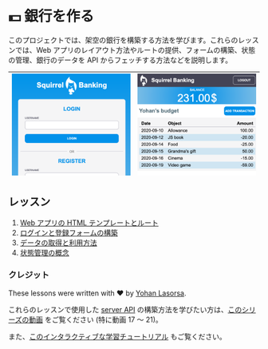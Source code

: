 # :dollar: 銀行を作る

このプロジェクトでは、架空の銀行を構築する方法を学びます。これらのレッスンでは、Web アプリのレイアウト方法やルートの提供、フォームの構築、状態の管理、銀行のデータを API からフェッチする方法などを説明します。

| ![Screen1](../images/screen1.png) | ![Screen2](../images/screen2.png) |
| --------------------------------- | --------------------------------- |

## レッスン

1. [Web アプリの HTML テンプレートとルート](../1-template-route/translations/README.ja.md)
2. [ログインと登録フォームの構築](../2-forms/translations/README.ja.md)
3. [データの取得と利用方法](../3-data/translations/README.ja.md)
4. [状態管理の概念](../4-state-management/translations/README.ja.md)

### クレジット

These lessons were written with :hearts: by [Yohan Lasorsa](https://twitter.com/sinedied).

これらのレッスンで使用した [server API](../api/translations/README.ja) の構築方法を学びたい方は、[このシリーズの動画](https://aka.ms/NodeBeginner) をご覧ください (特に動画 17 ～ 21)。

また、[このインタラクティブな学習チュートリアル](https://aka.ms/learn/express-api) もご覧ください。
